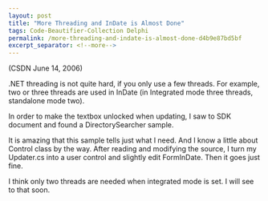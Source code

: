 ```yaml
---
layout: post
title: "More Threading and InDate is Almost Done"
tags: Code-Beautifier-Collection Delphi
permalink: /more-threading-and-indate-is-almost-done-d4b9e87bd5bf
excerpt_separator: <!--more-->
---
```

(CSDN June 14, 2006)

.NET threading is not quite hard, if you only use a few threads. For example, two or three threads are used in InDate (in Integrated mode three threads, standalone mode two).
<!--more-->

In order to make the textbox unlocked when updating, I saw to SDK document and found a DirectorySearcher sample.

It is amazing that this sample tells just what I need. And I know a little about Control class by the way. After reading and modifying the source, I turn my Updater.cs into a user control and slightly edit FormInDate. Then it goes just fine.

I think only two threads are needed when integrated mode is set. I will see to that soon.

